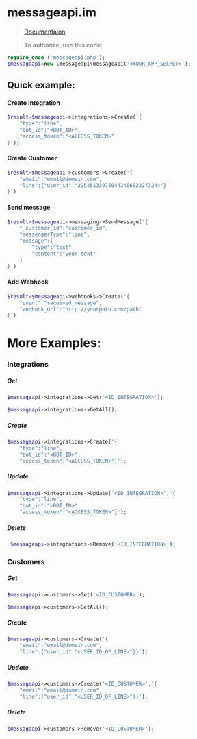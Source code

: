 # messageapi.im

> [Documentaion](http://messageapi-doc.azurewebsites.net/)

> To authorize, use this code:

```php
require_once ('messageapi.php');
$messageapi=new \messageapi\messageapi('<YOUR_APP_SECRET>');
```


## Quick example:
#### Create Integration
```php
$result=$messageapi->integrations->Create('{
    "type":"line",
    "bot_id":"<BOT_ID>",
    "access_token":"<ACCESS_TOKEN>"
}');
```

#### Create Customer
```php
$result=$messageapi->customers->Create('{
    "email":"email@domain.com",
    "line":{"user_id":"225451339750443406022273244"}
}')
```


#### Send message
```php
$result=$messageapi->messaging->SendMessage('{
    "_customer_id":"customer_id",
    "messengerType":"line",
    "message":{
        "type":"text",
        "content":"your text"
    }
}')
```

#### Add Webhook
```php
$result=$messageapi->webhooks->Create('{
    "event":"received_message",
    "webhook_url":"http://yourpath.com/path"
}')
```


# More Examples:
### Integrations
##### Get

```php
$messageapi->integrations->Get('<ID_INTEGRATION>');
```
```php
$messageapi->integrations->GetAll();
```
##### Create
```php
$messageapi->integrations->Create('{
    "type":"line",
    "bot_id":"<BOT_ID>",
    "access_token":"<ACCESS_TOKEN>"}');
```

##### Update
```php
$messageapi->integrations->Update('<ID_INTEGRATION>','{
    "type":"line",
    "bot_id":"<BOT_ID>",
    "access_token":"<ACCESS_TOKEN>"}');
```
##### Delete
```php
 $messageapi->integrations->Remove('<ID_INTEGRATION>');
```

### Customers
##### Get

```php
$messageapi->customers->Get('<ID_CUSTOMER>');
```
```php
$messageapi->customers->GetAll();
```

##### Create
```php
$messageapi->customers->Create('{
    "email":"email@domain.com",
    "line":{"user_id":"<USER_ID_OF_LINE>"}}');
```

##### Update
```php
$messageapi->customers->Create('<ID_CUSTOMER>','{
    "email":"email@domain.com",
    "line":{"user_id":"<USER_ID_OF_LINE>"}}');
```
##### Delete
```php
$messageapi->customers->Remove('<ID_CUSTOMER>');
```
